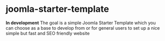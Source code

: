 # joomla-starter-template
**In development**
The goal is a simple Joomla Starter Template which you can choose as a base to develop from or for general users to set up a nice simple but fast and SEO friendly website